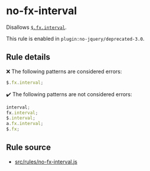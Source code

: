 # no-fx-interval

Disallows [`$.fx.interval`](https://api.jquery.com/jQuery.fx.interval/).

This rule is enabled in `plugin:no-jquery/deprecated-3.0`.

## Rule details

❌ The following patterns are considered errors:
```js
$.fx.interval;
```

✔️ The following patterns are not considered errors:
```js
interval;
fx.interval;
$.interval;
a.fx.interval;
$.fx;
```
## Rule source

* [src/rules/no-fx-interval.js](/src/rules/no-fx-interval.js)
